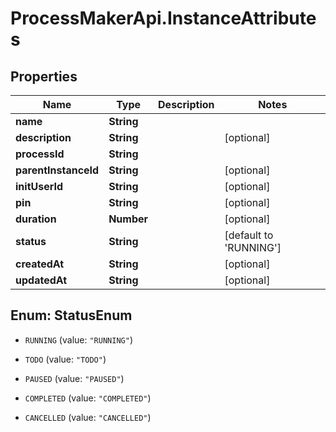 # ProcessMakerApi.InstanceAttributes

## Properties
Name | Type | Description | Notes
------------ | ------------- | ------------- | -------------
**name** | **String** |  | 
**description** | **String** |  | [optional] 
**processId** | **String** |  | 
**parentInstanceId** | **String** |  | [optional] 
**initUserId** | **String** |  | [optional] 
**pin** | **String** |  | [optional] 
**duration** | **Number** |  | [optional] 
**status** | **String** |  | [default to &#39;RUNNING&#39;]
**createdAt** | **String** |  | [optional] 
**updatedAt** | **String** |  | [optional] 


<a name="StatusEnum"></a>
## Enum: StatusEnum


* `RUNNING` (value: `"RUNNING"`)

* `TODO` (value: `"TODO"`)

* `PAUSED` (value: `"PAUSED"`)

* `COMPLETED` (value: `"COMPLETED"`)

* `CANCELLED` (value: `"CANCELLED"`)




